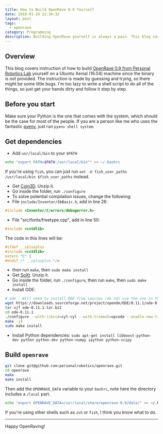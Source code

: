 ```yaml
---
title: How to Build OpenRave 0.9 Yourself
date: 2018-01-24 22:34:32
layout: post
tags:
  - openrave
category: Programming
description: Building OpenRave yourself is always a pain. This blog covers how to build it on Ubuntu Xenial.
---
```


## Overview

This blog covers instruction of how to build [OpenRave 0.9 from Personal Robotics Lab](https://github.com/personalrobotics/openrave) yourself on a Ubuntu Xenial (16.04) machine since the binary is not provided. The instruction is made by guessing and trying, so there might be some little bugs. I'm too lazy to write a shell script to do all of the things, so just get your hands dirty and follow it step by step.

## Before you start

Make sure your Python is the one that comes with the system, which should be the case for most of the people. If you are a person like me who uses the fantastic [pyenv](https://github.com/pyenv/pyenv), just run `pyenv shell system`.

## Get dependencies

- Add `usr/local/bin` to your `$PATH`

```bash
echo "export PATH=$PATH:/usr/local/bin"" >> ~/.bashrc
```

If you're using `fish`, you can just run `set -U fish_user_paths /usr/local/bin $fish_user_paths` instead.

- Get [Coin3D](https://bitbucket.org/Coin3D/coin/downloads/Coin-3.1.3.tar.gz). Unzip it.
- Go inside the folder, run `./configure`
- To solve potential compilation issues, change the following:
- File `include/Inventor/SbBasic.h`, add in line 26:
```cpp
#include <Inventor/C/errors/debugerror.h>
```
- File "src/fonts/freetype.cpp", add in line 50:
```cpp
#include <cstdlib>
```
The code in this lines will be:
```cpp
#ifdef __cplusplus
#include <cstdlib>
extern "C" {
#endif /* __cplusplus */>
```
- then run `make`, then `sudo make install`
- Get [SoXt](https://bitbucket.org/Coin3D/coin/downloads/SoXt-1.3.0.tar.gz). Unzip it.
- Go inside the folder, run `./configure`, then run `make`, then `sudo make install`
- Install ODE:
```bash
# ode - Will need to install ODE from sources (do not use the one in the package manager)
wget https://downloads.sourceforge.net/project/opende/ODE/0.11.1/ode-0.11.1.tar.bz2
tar xjf ode-0.11.1.tar.bz2
cd ode-0.11.1
./configure --with-libccd=cyl-cyl --with-trimesh=opcode --enable-new-trimesh --disable-demos --enable-shared --with-arch=nocona --enable-release --enable-malloc --enable-ou --disable-asserts --with-pic --enable-double-precision
make -j4
sudo make install
```
- Install Python dependencies: `sudo apt-get install libboost-python-dev python python-dev python-numpy ipython python-scipy`

## Build `openrave`

```bash
git clone git@github.com:personalrobotics/openrave.git
cd openrave
make
make install
```

Then add the `OPENRAVE_DATA` variable to your `bashrc`, note here the directory includes a `/local` part.

```bash
echo "export OPENRAVE_DATA=/usr/local/share/openrave-0.9/data/" >> ~/.bashrc
```

If you're using other shells such as `zsh` or `fish`, I think you know what to do.

---

Happy OpenRaving!